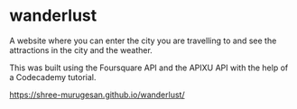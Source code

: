 # wanderlust
A website where you can enter the city you are travelling to and see the attractions in the city and the weather.

This was built using the Foursquare API and the APIXU API with the help of a Codecademy tutorial.

https://shree-murugesan.github.io/wanderlust/
